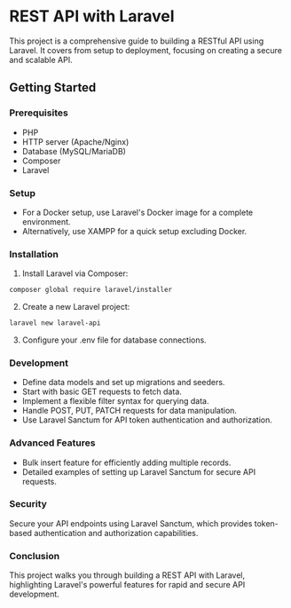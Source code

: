 # REST API with Laravel

This project is a comprehensive guide to building a RESTful API using Laravel. It covers from setup to deployment, focusing on creating a secure and scalable API.

## Getting Started

### Prerequisites

- PHP
- HTTP server (Apache/Nginx)
- Database (MySQL/MariaDB)
- Composer
- Laravel

### Setup

- For a Docker setup, use Laravel's Docker image for a complete environment.
- Alternatively, use XAMPP for a quick setup excluding Docker.

### Installation

1. Install Laravel via Composer:
```bash
composer global require laravel/installer
```

2. Create a new Laravel project:
```bash
laravel new laravel-api
```

3. Configure your .env file for database connections.

### Development

- Define data models and set up migrations and seeders.
- Start with basic GET requests to fetch data.
- Implement a flexible filter syntax for querying data.
- Handle POST, PUT, PATCH requests for data manipulation.
- Use Laravel Sanctum for API token authentication and authorization.

### Advanced Features

- Bulk insert feature for efficiently adding multiple records.
- Detailed examples of setting up Laravel Sanctum for secure API requests.

### Security

Secure your API endpoints using Laravel Sanctum, which provides token-based authentication and authorization capabilities.

### Conclusion

This project walks you through building a REST API with Laravel, highlighting Laravel's powerful features for rapid and secure API development.

